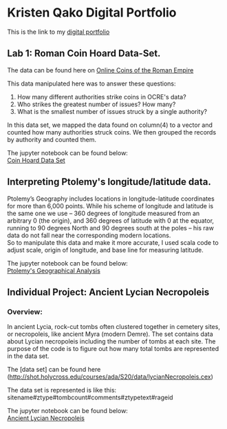 # Kristen Qako Digital Portfolio


  This is the link to my [digital portfolio](https://kristenqako.github.io/Portfolio/)
  
  ## Lab 1: Roman Coin Hoard Data-Set. ##
  
  The data can be found here on [Online Coins of the Roman Empire](http://numismatics.org/ocre/)
  
  This data manipulated here was to answer these questions:
  1. How many different authorities strike coins in OCRE's data?  
  2. Who strikes the greatest number of issues? How many?  
  3. What is the smallest number of issues struck by a single authority?  
  
  In this data set, we mapped the data found on column(4) to a vector and counted how many authorities struck coins.
  We then grouped the records by authority and counted them.
  
  The jupyter notebook can be found below:  
  [Coin Hoard Data Set](https://github.com/KristenQako/clas299/blob/master/exploring-a-data-set.ipynb)  
  
  
  ## Interpreting Ptolemy's longitude/latitude data.  ##
  
  Ptolemy’s Geography includes locations in longitude-latitude coordinates for more than 6,000 points.
  While his scheme of longitude and latitude is the same one we use – 360 degrees of longitude measured from an arbitrary 0 (the origin), and 360 degrees of latitude with 0 at the equator, running to 90 degrees North and 90 degrees south at the poles – his raw data do not fall near the corresponding modern locations.  
  So to manipulate this data and make it more accurate, I used scala code to adjust scale, origin of longitude, and base line for measuring latitude.  
  
  The jupyter notebook can be found below:  
  [Ptolemy's Geographical Analysis](https://github.com/KristenQako/clas299/blob/master/ptolemy.ipynb)  
  
  ## Individual Project: Ancient Lycian Necropoleis  ##
  
  ### Overview:  
  In ancient Lycia, rock-cut tombs often clustered together in cemetery sites, or necropoleis, like ancient Myra (modern Demre). The set contains data about Lycian necropoleis including the number of tombs at each site. The purpose of the code is to figure out how many total tombs are represented in the data set.  
  
The [data set] can be found here (http://shot.holycross.edu/courses/ada/S20/data/lycianNecropoleis.cex)  

The data set is represented is like this: sitename#ztype#tombcount#comments#ztypetext#rageid  
  
  The jupyter notebook can be found below:  
  [Ancient Lycian Necropoleis](https://github.com/KristenQako/clas299/blob/master/Ancient-Lycian-Tombs.ipynb)  
  
  
